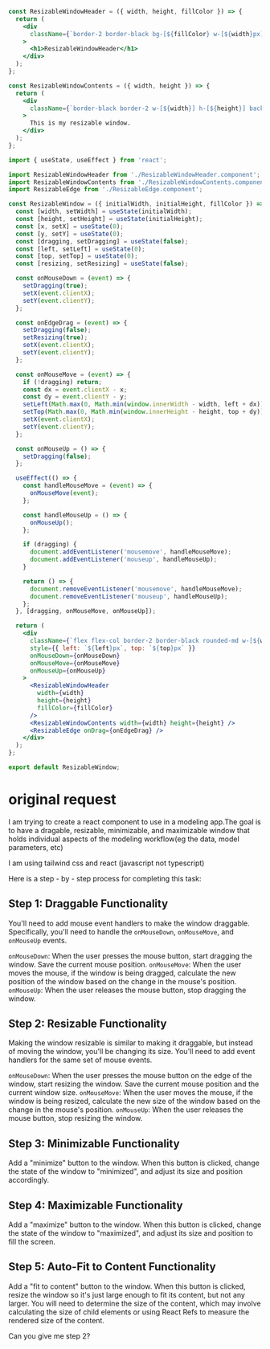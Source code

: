 ```jsx
const ResizableWindowHeader = ({ width, height, fillColor }) => {
  return (
    <div
      className={`border-2 border-black bg-[${fillColor} w-[${width}px] h-[${height}px]`}
    >
      <h1>ResizableWindowHeader</h1>
    </div>
  );
};
```

```jsx
const ResizableWindowContents = ({ width, height }) => {
  return (
    <div
      className={`border-black border-2 w-[${width}] h-[${height}] backdrop-blur-md`}
    >
      This is my resizable window.
    </div>
  );
};
```

```jsx
import { useState, useEffect } from 'react';

import ResizableWindowHeader from './ResizableWindowHeader.component';
import ResizableWindowContents from './ResizableWindowContents.component';
import ResizableEdge from './ResizableEdge.component';

const ResizableWindow = ({ initialWidth, initialHeight, fillColor }) => {
  const [width, setWidth] = useState(initialWidth);
  const [height, setHeight] = useState(initialHeight);
  const [x, setX] = useState(0);
  const [y, setY] = useState(0);
  const [dragging, setDragging] = useState(false);
  const [left, setLeft] = useState(0);
  const [top, setTop] = useState(0);
  const [resizing, setResizing] = useState(false);

  const onMouseDown = (event) => {
    setDragging(true);
    setX(event.clientX);
    setY(event.clientY);
  };

  const onEdgeDrag = (event) => {
    setDragging(false);
    setResizing(true);
    setX(event.clientX);
    setY(event.clientY);
  };

  const onMouseMove = (event) => {
    if (!dragging) return;
    const dx = event.clientX - x;
    const dy = event.clientY - y;
    setLeft(Math.max(0, Math.min(window.innerWidth - width, left + dx)));
    setTop(Math.max(0, Math.min(window.innerHeight - height, top + dy)));
    setX(event.clientX);
    setY(event.clientY);
  };

  const onMouseUp = () => {
    setDragging(false);
  };

  useEffect(() => {
    const handleMouseMove = (event) => {
      onMouseMove(event);
    };

    const handleMouseUp = () => {
      onMouseUp();
    };

    if (dragging) {
      document.addEventListener('mousemove', handleMouseMove);
      document.addEventListener('mouseup', handleMouseUp);
    }

    return () => {
      document.removeEventListener('mousemove', handleMouseMove);
      document.removeEventListener('mouseup', handleMouseUp);
    };
  }, [dragging, onMouseMove, onMouseUp]);

  return (
    <div
      className={`flex flex-col border-2 border-black rounded-md w-[${width}px] h-[${height}px] absolute select-none`}
      style={{ left: `${left}px`, top: `${top}px` }}
      onMouseDown={onMouseDown}
      onMouseMove={onMouseMove}
      onMouseUp={onMouseUp}
    >
      <ResizableWindowHeader
        width={width}
        height={height}
        fillColor={fillColor}
      />
      <ResizableWindowContents width={width} height={height} />
      <ResizableEdge onDrag={onEdgeDrag} />
    </div>
  );
};

export default ResizableWindow;
```

# original request

I am trying to create a react component to use in a modeling app.The goal is to have a dragable, resizable,
minimizable, and maximizable window that holds individual aspects of the modeling workflow(eg the data, model
parameters, etc)

I am using tailwind css and react (javascript not typescript)

Here is a step - by - step process for completing this task:

## Step 1: Draggable Functionality

You'll need to add mouse event handlers to make the window draggable. Specifically, you'll need to handle the `onMouseDown`, `onMouseMove`, and `onMouseUp` events.

`onMouseDown`: When the user presses the mouse button, start dragging the window. Save the current mouse position.
`onMouseMove`: When the user moves the mouse, if the window is being dragged, calculate the new position of the window based on the change in the mouse's position.
`onMouseUp`: When the user releases the mouse button, stop dragging the window.

## Step 2: Resizable Functionality

Making the window resizable is similar to making it draggable, but instead of moving the window, you'll be changing its size. You'll need to add event handlers for the same set of mouse events.

`onMouseDown`: When the user presses the mouse button on the edge of the window, start resizing the window. Save the current mouse position and the current window size.
`onMouseMove`: When the user moves the mouse, if the window is being resized, calculate the new size of the window based on the change in the mouse's position.
`onMouseUp`: When the user releases the mouse button, stop resizing the window.

## Step 3: Minimizable Functionality

Add a "minimize" button to the window. When this button is clicked, change the state of the window to "minimized", and adjust its size and position accordingly.

## Step 4: Maximizable Functionality

Add a "maximize" button to the window. When this button is clicked, change the state of the window to "maximized", and adjust its size and position to fill the screen.

## Step 5: Auto-Fit to Content Functionality

Add a "fit to content" button to the window. When this button is clicked, resize the window so it's just large enough to fit its content, but not any larger. You will need to determine the size of the content, which may involve calculating the size of child elements or using React Refs to measure the rendered size of the content.

Can you give me step 2?
